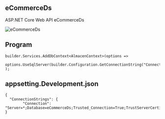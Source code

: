 ## eCommerceDs
ASP.NET Core Web API eCommerceDs

![eCommerceDs](img/eCommerceDs.png)


## Program
``` 
builder.Services.AddDbContext<AlmacenContext>(options =>
    options.UseSqlServer(builder.Configuration.GetConnectionString("Connection"))
);
``` 

## appsetting.Development.json
``` 
{
  "ConnectionStrings": {
        "Connection": "Server=*;Database=eCommerceDs;Trusted_Connection=True;TrustServerCertificate=True;MultipleActiveResultSets=True"
}
``` 